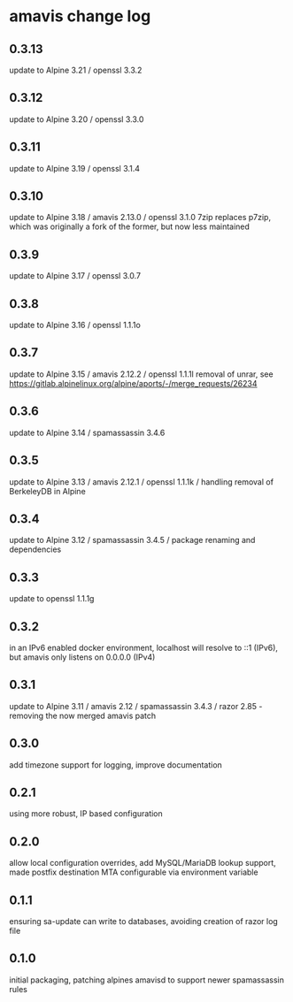 # amavis change log

## 0.3.13
update to Alpine 3.21 / openssl 3.3.2

## 0.3.12
update to Alpine 3.20 / openssl 3.3.0

## 0.3.11
update to Alpine 3.19 / openssl 3.1.4

## 0.3.10
update to Alpine 3.18 / amavis 2.13.0 / openssl 3.1.0
7zip replaces p7zip, which was originally a fork of the former, but now less maintained

## 0.3.9
update to Alpine 3.17 / openssl 3.0.7

## 0.3.8
update to Alpine 3.16 / openssl 1.1.1o

## 0.3.7
update to Alpine 3.15 / amavis 2.12.2 / openssl 1.1.1l
removal of unrar, see https://gitlab.alpinelinux.org/alpine/aports/-/merge_requests/26234

## 0.3.6
update to Alpine 3.14 / spamassassin 3.4.6

## 0.3.5
update to Alpine 3.13 / amavis 2.12.1 / openssl 1.1.1k / handling removal of BerkeleyDB in Alpine

## 0.3.4
update to Alpine 3.12 / spamassassin 3.4.5 / package renaming and dependencies

## 0.3.3
update to openssl 1.1.1g

## 0.3.2
in an IPv6 enabled docker environment, localhost will resolve to ::1 (IPv6), but amavis only listens on 0.0.0.0 (IPv4)

## 0.3.1
update to Alpine 3.11 / amavis 2.12 / spamassassin 3.4.3 / razor 2.85 - removing the now merged amavis patch

## 0.3.0
add timezone support for logging, improve documentation

## 0.2.1
using more robust, IP based configuration

## 0.2.0
allow local configuration overrides, add MySQL/MariaDB lookup support, made
postfix destination MTA configurable via environment variable

## 0.1.1
ensuring sa-update can write to databases, avoiding creation of razor log file

## 0.1.0
initial packaging, patching alpines amavisd to support newer spamassassin rules
